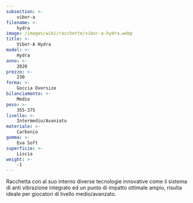 ```yaml
---
subsection: >-
    vibor-a
filename: >-
    hydra
image: /images/wiki/racchette/vibor-a-hydra.webp
title: >-
    Vibor-A Hydra
model: >-
    Hydra
anno: >-
    2020
prezzo: >-
    230
forma: >-
    Goccia Oversize
bilanciamento: >-
    Medio
peso: >-
    355-375
livello: >-
    Intermedio/Avanzato
materiale: >-
    Carbonio
gomma: >-
    Eva Soft
superficie: >-
    Liscia
weight: >-
    -1
---
```

Racchetta con al suo interno diverse tecnologie innovative come il sistema di anti vibrazione integrato ed un punto di impatto ottimale ampio, risulta ideale per giocatori di livello medio/avanzato.
